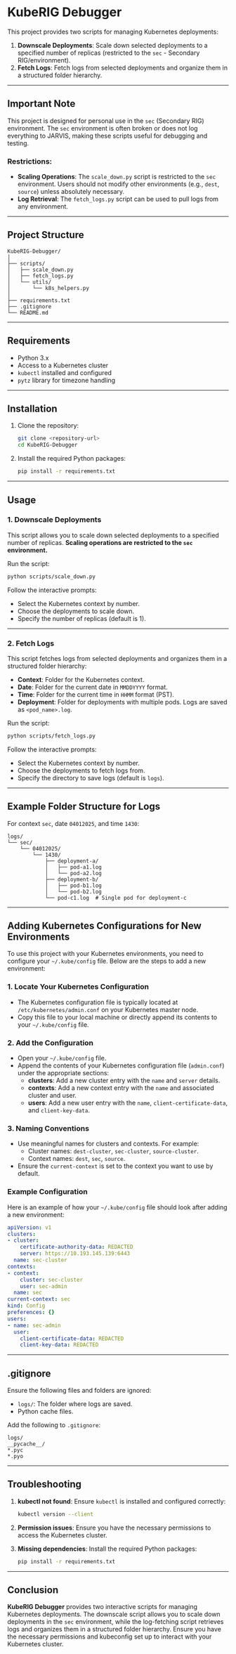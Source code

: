 # KubeRIG Debugger

This project provides two scripts for managing Kubernetes deployments:
1. **Downscale Deployments**: Scale down selected deployments to a specified number of replicas (restricted to the `sec` - Secondary RIG/environment).
2. **Fetch Logs**: Fetch logs from selected deployments and organize them in a structured folder hierarchy.

---

## Important Note

This project is designed for personal use in the `sec` (Secondary RIG) environment. The `sec` environment is often broken or does not log everything to JARVIS, making these scripts useful for debugging and testing. 

### Restrictions:
- **Scaling Operations**: The `scale_down.py` script is restricted to the `sec` environment. Users should not modify other environments (e.g., `dest`, `source`) unless absolutely necessary.
- **Log Retrieval**: The `fetch_logs.py` script can be used to pull logs from any environment.

---

## Project Structure

```
KubeRIG-Debugger/
│
├── scripts/
│   ├── scale_down.py
│   ├── fetch_logs.py
│   └── utils/
│       └── k8s_helpers.py
│
├── requirements.txt
├── .gitignore
└── README.md
```

---

## Requirements

- Python 3.x
- Access to a Kubernetes cluster
- `kubectl` installed and configured
- `pytz` library for timezone handling

---

## Installation

1. Clone the repository:
   ```bash
   git clone <repository-url>
   cd KubeRIG-Debugger
   ```

2. Install the required Python packages:
   ```bash
   pip install -r requirements.txt
   ```

---

## Usage

### 1. Downscale Deployments

This script allows you to scale down selected deployments to a specified number of replicas. **Scaling operations are restricted to the `sec` environment.**

Run the script:
```bash
python scripts/scale_down.py
```

Follow the interactive prompts:
- Select the Kubernetes context by number.
- Choose the deployments to scale down.
- Specify the number of replicas (default is 1).

---

### 2. Fetch Logs

This script fetches logs from selected deployments and organizes them in a structured folder hierarchy:
- **Context**: Folder for the Kubernetes context.
- **Date**: Folder for the current date in `MMDDYYYY` format.
- **Time**: Folder for the current time in `HHMM` format (PST).
- **Deployment**: Folder for deployments with multiple pods. Logs are saved as `<pod_name>.log`.

Run the script:
```bash
python scripts/fetch_logs.py
```

Follow the interactive prompts:
- Select the Kubernetes context by number.
- Choose the deployments to fetch logs from.
- Specify the directory to save logs (default is `logs`).

---

## Example Folder Structure for Logs

For context `sec`, date `04012025`, and time `1430`:
```
logs/
└── sec/
    └── 04012025/
        └── 1430/
            ├── deployment-a/
            │   ├── pod-a1.log
            │   └── pod-a2.log
            ├── deployment-b/
            │   ├── pod-b1.log
            │   └── pod-b2.log
            └── pod-c1.log  # Single pod for deployment-c
```

---

## Adding Kubernetes Configurations for New Environments

To use this project with your Kubernetes environments, you need to configure your `~/.kube/config` file. Below are the steps to add a new environment:

### 1. Locate Your Kubernetes Configuration
- The Kubernetes configuration file is typically located at `/etc/kubernetes/admin.conf` on your Kubernetes master node.
- Copy this file to your local machine or directly append its contents to your `~/.kube/config` file.

### 2. Add the Configuration
- Open your `~/.kube/config` file.
- Append the contents of your Kubernetes configuration file (`admin.conf`) under the appropriate sections:
  - **clusters**: Add a new cluster entry with the `name` and `server` details.
  - **contexts**: Add a new context entry with the `name` and associated cluster and user.
  - **users**: Add a new user entry with the `name`, `client-certificate-data`, and `client-key-data`.

### 3. Naming Conventions
- Use meaningful names for clusters and contexts. For example:
  - Cluster names: `dest-cluster`, `sec-cluster`, `source-cluster`.
  - Context names: `dest`, `sec`, `source`.
- Ensure the `current-context` is set to the context you want to use by default.

### Example Configuration
Here is an example of how your `~/.kube/config` file should look after adding a new environment:

```yaml
apiVersion: v1
clusters:
- cluster:
    certificate-authority-data: REDACTED
    server: https://10.193.145.139:6443
  name: sec-cluster
contexts:
- context:
    cluster: sec-cluster
    user: sec-admin
  name: sec
current-context: sec
kind: Config
preferences: {}
users:
- name: sec-admin
  user:
    client-certificate-data: REDACTED
    client-key-data: REDACTED
```

---

## .gitignore

Ensure the following files and folders are ignored:
- `logs/`: The folder where logs are saved.
- Python cache files.

Add the following to `.gitignore`:
```
logs/
__pycache__/
*.pyc
*.pyo
```

---

## Troubleshooting

1. **kubectl not found**:
   Ensure `kubectl` is installed and configured correctly:
   ```bash
   kubectl version --client
   ```

2. **Permission issues**:
   Ensure you have the necessary permissions to access the Kubernetes cluster.

3. **Missing dependencies**:
   Install the required Python packages:
   ```bash
   pip install -r requirements.txt
   ```

---

## Conclusion

**KubeRIG Debugger** provides two interactive scripts for managing Kubernetes deployments. The downscale script allows you to scale down deployments in the `sec` environment, while the log-fetching script retrieves logs and organizes them in a structured folder hierarchy. Ensure you have the necessary permissions and kubeconfig set up to interact with your Kubernetes cluster.
